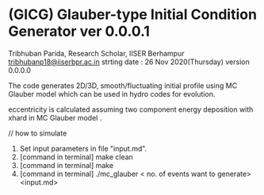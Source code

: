   (GICG) Glauber-type Initial Condition Generator ver 0.0.0.1
   ====================================================
   
   Tribhuban Parida, Research Scholar, IISER Berhampur
   tribhubanp18@iiserbpr.ac.in
   strting date : 26 Nov 2020(Thursday)  version 0.0.0.0
   
   
   The code generates 2D/3D, smooth/fluctuating 
   initial profile using MC Glauber model which 
   can be used in hydro codes for evolution.

   eccentricity is calculated assuming two component energy deposition with
   xhard in MC Glauber model .


   // how to simulate
   1. Set input parameters in file "input.md".
   2. [command in terminal] make clean
   3. [command in terminal] make 
   4. [command in terminal] ./mc_glauber < no. of events want to generate>  <input.md>
   

  


